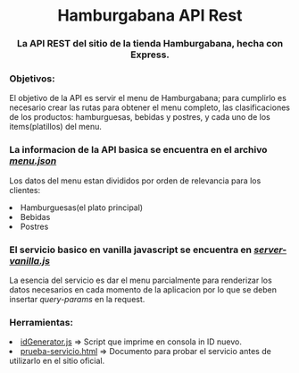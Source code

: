 <div align="center">
	<h1>Hamburgabana API Rest</h1>
	<h3>La API REST del sitio de la tienda Hamburgabana, hecha con Express.</h3>
</div>

### Objetivos:

El objetivo de la API es servir el menu de Hamburgabana; para cumplirlo es necesario crear las rutas
para obtener el menu completo, las clasificaciones de los productos: hamburguesas, bebidas y postres,
y cada uno de los items(platillos) del menu.

### La informacion de la API basica se encuentra en el archivo <em><a href="https://github.com/Lachy200408/API_Hamburgabana/blob/main/menu.json">menu.json</a></em>

Los datos del menu estan divididos por orden de relevancia para los clientes:
<li>Hamburguesas(el plato principal)</li>
<li>Bebidas</li>
<li>Postres</li>

### El servicio basico en vanilla javascript se encuentra en <em><a href="https://github.com/Lachy200408/API_Hamburgabana/blob/main/server-vanilla.js">server-vanilla.js</a></em>
La esencia del servicio es dar el menu parcialmente para renderizar los datos necesarios
en cada momento de la aplicacion por lo que se deben insertar <em>query-params</em> en
la request.

### Herramientas:
<li><a href="https://github.com/Lachy200408/API_Hamburgabana/blob/main/idGenerator.js">idGenerator.js</a> => Script que imprime en consola in ID nuevo.</li>
<li><a href="https://github.com/Lachy200408/API_Hamburgabana/blob/main/prueba-servicio.html">prueba-servicio.html</a> => Documento para probar el servicio antes de utilizarlo en el sitio oficial.</li>
